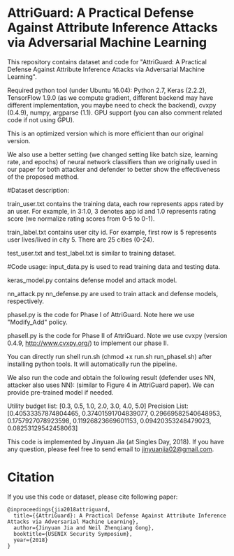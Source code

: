 # AttriGuard: A Practical Defense Against Attribute Inference Attacks via Adversarial Machine Learning

This repository contains dataset and code for "AttriGuard: A Practical Defense Against Attribute Inference Attacks via Adversarial Machine Learning". 

Required python tool (under Ubuntu 16.04):
Python 2.7, Keras (2.2.2), TensorFlow 1.9.0 (as we compute gradient, different backend may have different implementation, you maybe need to check the backend), cvxpy (0.4.9), numpy, argparse (1.1). GPU support (you can also comment related code if not using GPU). 

This is an optimized version which is more efficient than our original version.  

We also use a better setting (we changed setting like batch size, learning rate, and epochs) of neural network classifiers than we originally used in our paper for both attacker and defender to better show the effectiveness of the proposed method. 

#Dataset description: 

train_user.txt contains the training data, each row represents apps rated by an user. For example, in 3:1.0, 3 denotes app id and 1.0 represents rating score (we normalize rating scores from 0-5 to 0-1). 

train_label.txt contains user city id. For example, first row is 5 represents user lives/lived in city 5. There are 25 cities (0-24). 

test_user.txt and test_label.txt is similar to training dataset. 

#Code usage: 
input_data.py is used to read training data and testing data. 

keras_model.py contains defense model and attack model. 

nn_attack.py nn_defense.py are used to train attack and defense models, respectively. 

phaseI.py is the code for Phase I of AttriGuard. Note here we use "Modify_Add" policy. 

phaseII.py is the code for Phase II of AttriGuard. Note we use cvxpy (version 0.4.9, http://www.cvxpy.org/) to implement our phase II. 

You can directly run shell run.sh (chmod +x run.sh run_phaseI.sh) after installing python tools. It will automatically run the pipeline. 

We also run the code and obtain the following result (defender uses NN, attacker also uses NN): (similar to Figure 4 in AttriGuard paper). We can provide pre-trained model if needed. 

Utility budget list: [0.3, 0.5, 1.0, 2.0, 3.0, 4.0, 5.0]
Precision List: [0.40533357874804465, 0.37401591704839077, 0.29669582540648953, 0.1757927078923598, 0.11926823669601153, 0.09420353248479023, 0.08253129542458063]

This code is implemented by Jinyuan Jia (at Singles Day, 2018). If you have any question, please feel free to send email to jinyuanjia02@gmail.com. 

# Citation
If you use this code or dataset, please cite following paper: 

```
@inproceedings{jia2018attriguard,
  title={{AttriGuard}: A Practical Defense Against Attribute Inference Attacks via Adversarial Machine Learning},
  author={Jinyuan Jia and Neil Zhenqiang Gong},
  booktitle={USENIX Security Symposium},
  year={2018}
}
```